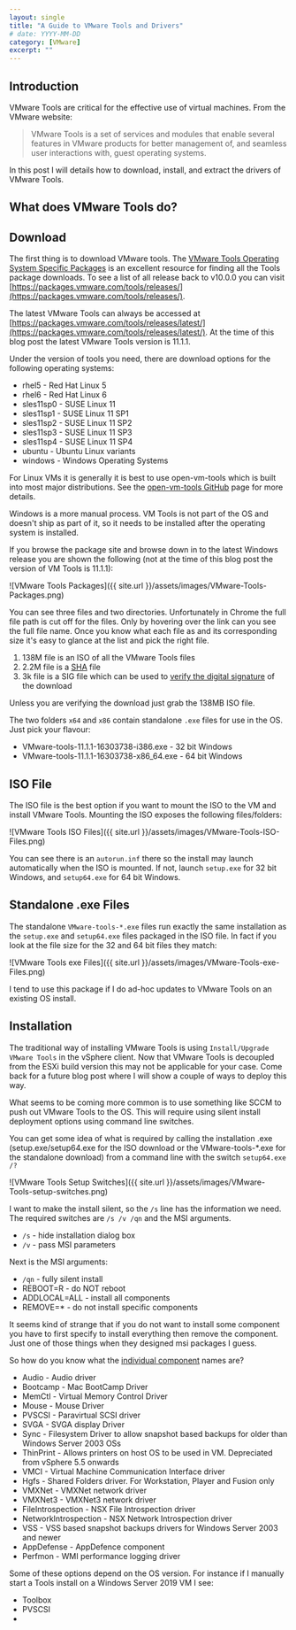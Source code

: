 ```yaml
---
layout: single
title: "A Guide to VMware Tools and Drivers"
# date: YYYY-MM-DD
category: [VMware]
excerpt: ""
---
```


## Introduction

VMware Tools are critical for the effective use of virtual machines. From the VMware website:

> VMware Tools is a set of services and modules that enable several features in VMware products for better management of, and seamless user interactions with, guest operating systems.

In this post I will details how to download, install, and extract the drivers of VMware Tools.

## What does VMware Tools do?

## Download

The first thing is to download VMware tools. The [VMware Tools Operating System Specific Packages](https://www.vmware.com/support/packages.html) is an excellent resource for finding all the Tools package downloads. To see a list of all release back to v10.0.0 you can visit [https://packages.vmware.com/tools/releases/](https://packages.vmware.com/tools/releases/).

The latest VMware Tools can always be accessed at [https://packages.vmware.com/tools/releases/latest/](https://packages.vmware.com/tools/releases/latest/). At the time of this blog post the latest VMware Tools version is 11.1.1.

Under the version of tools you need, there are download options for the following operating systems:

- rhel5 - Red Hat Linux 5
- rhel6 - Red Hat Linux 6
- sles11sp0 - SUSE Linux 11
- sles11sp1 - SUSE Linux 11 SP1
- sles11sp2 - SUSE Linux 11 SP2
- sles11sp3 - SUSE Linux 11 SP3
- sles11sp4 - SUSE Linux 11 SP4
- ubuntu - Ubuntu Linux variants
- windows - Windows Operating Systems

For Linux VMs it is generally it is best to use open-vm-tools which is built into most major distributions. See the [open-vm-tools GitHub](https://github.com/vmware/open-vm-tools) page for more details.

Windows is a more manual process. VM Tools is not part of the OS and doesn't ship as part of it, so it needs to be installed after the operating system is installed.

If you browse the package site and browse down in to the latest Windows release you are shown the following (not at the time of this blog post the version of VM Tools is 11.1.1):

![VMware Tools Packages]({{ site.url }}/assets/images/VMware-Tools-Packages.png)

You can see three files and two directories. Unfortunately in Chrome the full file path is cut off for the files. Only by hovering over the link can you see the full file name. Once you know what each file as and its corresponding size it's easy to glance at the list and pick the right file.

1. 138M file is an ISO of all the VMware Tools files
2. 2.2M file is a [SHA](https://www.file-extension.org/extensions/sha#) file
3. 3k file is a SIG file which can be used to [verify the digital signature](https://kb.vmware.com/s/article/2005832) of the download

Unless you are verifying the download just grab the 138MB ISO file.

The two folders `x64` and `x86` contain standalone `.exe` files for use in the OS. Just pick your flavour:

- VMware-tools-11.1.1-16303738-i386.exe - 32 bit Windows
- VMware-tools-11.1.1-16303738-x86_64.exe - 64 bit Windows

## ISO File

The ISO file is the best option if you want to mount the ISO to the VM and install VMware Tools. Mounting the ISO exposes the following files/folders:

![VMware Tools ISO Files]({{ site.url }}/assets/images/VMware-Tools-ISO-Files.png)

You can see there is an `autorun.inf` there so the install may launch automatically when the ISO is mounted. If not, launch `setup.exe` for 32 bit Windows, and `setup64.exe` for 64 bit Windows.

## Standalone .exe Files

The standalone `VMware-tools-*.exe` files run exactly the same installation as the `setup.exe` and `setup64.exe` files packaged in the ISO file. In fact if you look at the file size for the 32 and 64 bit files they match:

![VMware Tools exe Files]({{ site.url }}/assets/images/VMware-Tools-exe-Files.png)

I tend to use this package if I do ad-hoc updates to VMware Tools on an existing OS install.

## Installation

The traditional way of installing VMware Tools is using `Install/Upgrade VMware Tools` in the vSphere client. Now that VMware Tools is decoupled from the ESXi build version this may not be applicable for your case. Come back for a future blog post where I will show a couple of ways to deploy this way.

What seems to be coming more common is to use something like SCCM to push out VMware Tools to the OS. This will require using silent install deployment options using command line switches.

You can get some idea of what is required by calling the installation .exe (setup.exe/setup64.exe for the ISO download or the VMware-tools-*.exe for the standalone download) from a command line with the switch `setup64.exe /?`

![VMware Tools Setup Switches]({{ site.url }}/assets/images/VMware-Tools-setup-switches.png)

I want to make the install silent, so the `/s` line has the information we need. The required switches are `/s /v /qn` and the MSI arguments.

- `/s` - hide installation dialog box
- `/v` - pass MSI parameters

Next is the MSI arguments:

- `/qn` - fully silent install
- REBOOT=R - do NOT reboot
- ADDLOCAL=ALL - install all components
- REMOVE=* - do not install specific components

It seems kind of strange that if you do not want to install some component you have to first specify to install everything then remove the component. Just one of those things when they designed msi packages I guess.

So how do you know what the [individual component](https://docs.vmware.com/en/VMware-Tools/11.1.0/com.vmware.vsphere.vmwaretools.doc/GUID-E45C572D-6448-410F-BFA2-F729F2CDA8AC.html) names are?

- Audio - Audio driver
- Bootcamp - Mac BootCamp Driver
- MemCtl - Virtual Memory Control Driver
- Mouse - Mouse Driver
- PVSCSI - Paravirtual SCSI driver
- SVGA - SVGA display Driver
- Sync - Filesystem Driver to allow snapshot based backups for older than Windows Server 2003 OSs
- ThinPrint - Allows printers on host OS to be used in VM. Depreciated from vSphere 5.5 onwards
- VMCI - Virtual Machine Communication Interface driver
- Hgfs - Shared Folders driver. For Workstation, Player and Fusion only
- VMXNet - VMXNet network driver
- VMXNet3 - VMXNet3 network driver
- FileIntrospection - NSX File Introspection driver
- NetworkIntrospection - NSX Network Introspection driver
- VSS - VSS based snapshot backups drivers for Windows Server 2003 and newer
- AppDefense - AppDefence component
- Perfmon - WMI performance logging driver

Some of these options depend on the OS version. For instance if I manually start a Tools install on a Windows Server 2019 VM I see:

- Toolbox
- PVSCSI
- 
